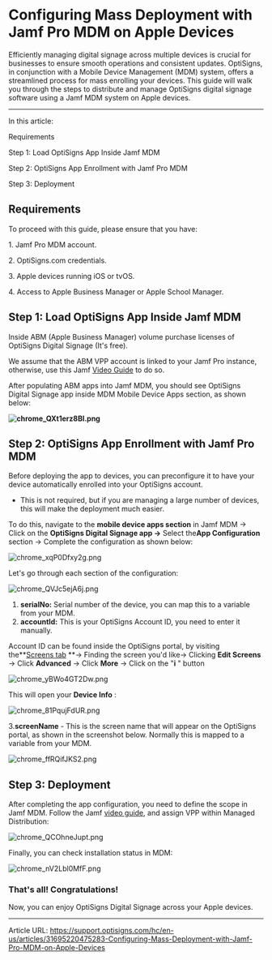 # Configuring Mass Deployment with Jamf Pro MDM on Apple Devices

Efficiently managing digital signage across multiple devices is crucial for businesses to ensure smooth operations and consistent updates. OptiSigns, in conjunction with a Mobile Device Management (MDM) system, offers a streamlined process for mass enrolling your devices. This guide will walk you through the steps to distribute and manage OptiSigns digital signage software using a Jamf MDM system on Apple devices.

* * *

In this article:

Requirements

Step 1: Load OptiSigns App Inside Jamf MDM

Step 2: OptiSigns App Enrollment with Jamf Pro MDM

Step 3: Deployment

## Requirements

To proceed with this guide, please ensure that you have:

1\. Jamf Pro MDM account.

2\. OptiSigns.com credentials.

3\. Apple devices running iOS or tvOS.

4\. Access to Apple Business Manager or Apple School Manager.

## Step 1: Load OptiSigns App Inside Jamf MDM

Inside ABM (Apple Business Manager) volume purchase licenses of OptiSigns Digital Signage (It's free).

We assume that the ABM VPP account is linked to your Jamf Pro instance, otherwise, use this Jamf [Video Guide](https://trainingcatalog.jamf.com/volume-purchasing/637880) to do so.

After populating ABM apps into Jamf MDM, you should see OptiSigns Digital Signage app inside MDM Mobile Device Apps section, as shown below:

**![chrome_QXt1erz8BI.png](https://support.optisigns.com/hc/article_attachments/31703018962963)**

## Step 2: OptiSigns App Enrollment with Jamf Pro MDM

Before deploying the app to devices, you can preconfigure it to have your device automatically enrolled into your OptiSigns account.

  * This is not required, but if you are managing a large number of devices, this will make the deployment much easier.



To do this, navigate to the **mobile device apps section** in Jamf MDM → Click on the **OptiSigns Digital Signage app →** Select the**App Configuration** section → Complete the configuration as shown below:

![chrome_xqP0Dfxy2g.png](https://support.optisigns.com/hc/article_attachments/36280396747283)

Let's go through each section of the configuration:

![chrome_QVJc5ejA6j.png](https://support.optisigns.com/hc/article_attachments/36280396752915)

  1. **serialNo:** Serial number of the device, you can map this to a variable from your MDM. 
  2. **accountId:** This is your OptiSigns Account ID, you need to enter it manually.



Account ID can be found inside the OptiSigns portal, by visiting the**[Screens tab](https://app.optisigns.com/app/screenManagement) **→ Finding the screen you'd like→ Clicking **Edit Screens** → Click **Advanced** → Click **More** → Click on the "**i** " button 

![chrome_yBWo4GT2Dw.png](https://support.optisigns.com/hc/article_attachments/31704324281107)

This will open your **Device Info** :

![chrome_81PqujFdUR.png](https://support.optisigns.com/hc/article_attachments/31704337896467)

3.**screenName** \- This is the screen name that will appear on the OptiSigns portal, as shown in the screenshot below. Normally this is mapped to a variable from your MDM.

![chrome_ffRQifJKS2.png](https://support.optisigns.com/hc/article_attachments/31736820764819)

## Step 3: Deployment

After completing the app configuration, you need to define the scope in Jamf MDM. Follow the Jamf [video guide](https://trainingcatalog.jamf.com/device-scope/552567), and assign VPP within Managed Distribution:

![chrome_QCOhneJupt.png](https://support.optisigns.com/hc/article_attachments/31704324293907)

Finally, you can check installation status in MDM:

![chrome_nV2Lbl0MfF.png](https://support.optisigns.com/hc/article_attachments/31704776061075)

### That's all! Congratulations!

Now, you can enjoy OptiSigns Digital Signage across your Apple devices.


---

Article URL: https://support.optisigns.com/hc/en-us/articles/31695220475283-Configuring-Mass-Deployment-with-Jamf-Pro-MDM-on-Apple-Devices
